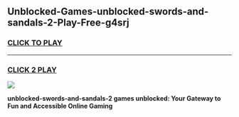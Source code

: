 
## Unblocked-Games-unblocked-swords-and-sandals-2-Play-Free-g4srj
<h3>
<a href="https://premium76.site?title=unblocked-swords-and-sandals-2&ref=19M">CLICK TO PLAY</a></h3>
<hr>

<h3>
<a href="https://premium76.site?title=unblocked-swords-and-sandals-2&ref=19M">CLICK 2 PLAY</a>
  
</h3>

<a href="https://premium76.site?title=unblocked-swords-and-sandals-2&ref=19M"><img src="https://clearcache.store/games.png"></a>


**unblocked-swords-and-sandals-2 games unblocked: Your Gateway to Fun and Accessible Online Gaming**
